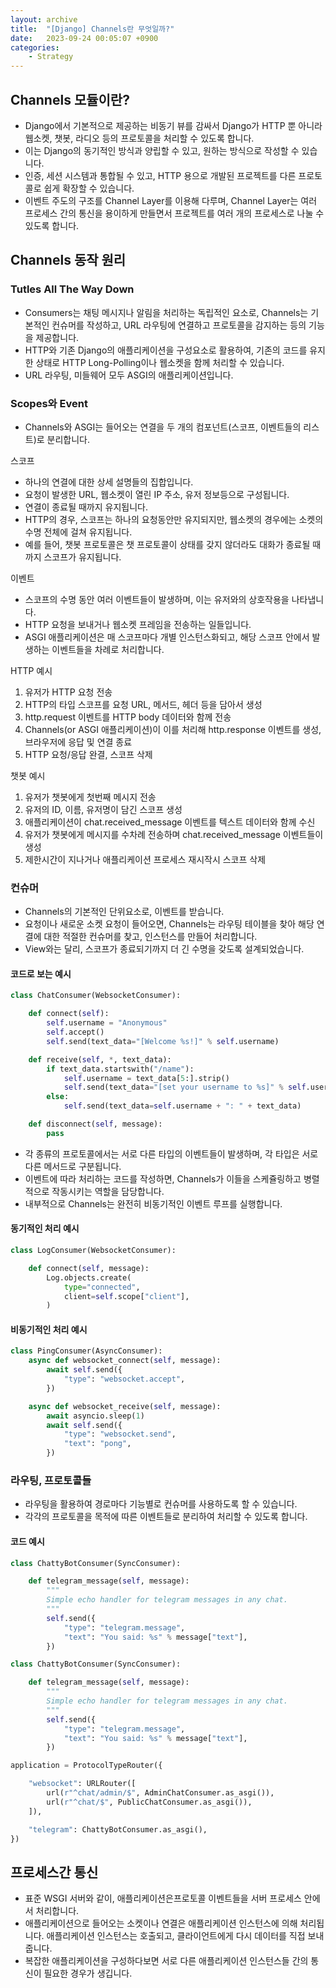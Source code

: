 ```yaml
---
layout: archive
title:  "[Django] Channels란 무엇일까?"
date:   2023-09-24 00:05:07 +0900
categories: 
    - Strategy
---
```


## Channels 모듈이란?
- Django에서 기본적으로 제공하는 비동기 뷰를 감싸서 Django가 HTTP 뿐 아니라 웹소켓, 챗봇, 라디오 등의 프로토콜을 처리할 수 있도록 합니다.
- 이는 Django의 동기적인 방식과 양립할 수 있고, 원하는 방식으로 작성할 수 있습니다.
- 인증, 세션 시스템과 통합될 수 있고, HTTP 용으로 개발된 프로젝트를 다른 프로토콜로 쉽게 확장할 수 있습니다.
- 이벤트 주도의 구조를 Channel Layer를 이용해 다루며, Channel Layer는 여러 프로세스 간의 통신을 용이하게 만들면서 프로젝트를 여러 개의 프로세스로 나눌 수 있도록 합니다.

## Channels 동작 원리
### Tutles All The Way Down
- Consumers는 채팅 메시지나 알림을 처리하는 독립적인 요소로, Channels는 기본적인 컨슈머를 작성하고, URL 라우팅에 연결하고 프로토콜을 감지하는 등의 기능을 제공합니다.
- HTTP와 기존 Django의 애플리케이션을 구성요소로 활용하여, 기존의 코드를 유지한 상태로 HTTP Long-Polling이나 웹소켓을 함께 처리할 수 있습니다.
- URL 라우팅, 미들웨어 모두 ASGI의 애플리케이션입니다.

### Scopes와 Event
- Channels와 ASGI는 들어오는 연결을 두 개의 컴포넌트(스코프, 이벤트들의 리스트)로 분리합니다.

스코프
- 하나의 연결에 대한 상세 설명들의 집합입니다. 
- 요청이 발생한 URL, 웹소켓이 열린 IP 주소, 유저 정보등으로 구성됩니다.
- 연결이 종료될 때까지 유지됩니다.
- HTTP의 경우, 스코프는 하나의 요청동안만 유지되지만, 웹소켓의 경우에는 소켓의 수명 전체에 걸쳐 유지됩니다.
- 예를 들어, 챗봇 프로토콜은 챗 프로토콜이 상태를 갖지 않더라도 대화가 종료될 때까지 스코프가 유지됩니다.

이벤트
- 스코프의 수명 동안 여러 이벤트들이 발생하며, 이는 유저와의 상호작용을 나타냅니다.
- HTTP 요청을 보내거나 웹소켓 프레임을 전송하는 일들입니다.
- ASGI 애플리케이션은 매 스코프마다 개별 인스턴스화되고, 해당 스코프 안에서 발생하는 이벤트들을 차례로 처리합니다.

HTTP 예시
1. 유저가 HTTP 요청 전송
2. HTTP의 타입 스코프를 요청 URL, 메서드, 헤더 등을 담아서 생성
3. http.request 이벤트를 HTTP body 데이터와 함께 전송
4. Channels(or ASGI 애플리케이션)이 이를 처리해 http.response 이벤트를 생성, 브라우저에 응답 및 연결 종료
5. HTTP 요청/응답 완결, 스코프 삭제

챗봇 예시
1. 유저가 챗봇에게 첫번째 메시지 전송
2. 유저의 ID, 이름, 유저명이 담긴 스코프 생성
3. 애플리케이션이 chat.received_message 이벤트를 텍스트 데이터와 함께 수신
4. 유저가 챗봇에게 메시지를 수차례 전송하며 chat.received_message 이벤트들이 생성
5. 제한시간이 지나거나 애플리케이션 프로세스 재시작시 스코프 삭제

### 컨슈머
- Channels의 기본적인 단위요소로, 이벤트를 받습니다.
- 요청이나 새로운 소켓 요청이 들어오면, Channels는 라우팅 테이블을 찾아 해당 연결에 대한 적절한 컨슈머를 찾고, 인스턴스를 만들어 처리합니다.
- View와는 달리, 스코프가 종료되기까지 더 긴 수명을 갖도록 설계되었습니다.

#### 코드로 보는 예시
```python
class ChatConsumer(WebsocketConsumer):

    def connect(self):
        self.username = "Anonymous"
        self.accept()
        self.send(text_data="[Welcome %s!]" % self.username)

    def receive(self, *, text_data):
        if text_data.startswith("/name"):
            self.username = text_data[5:].strip()
            self.send(text_data="[set your username to %s]" % self.username)
        else:
            self.send(text_data=self.username + ": " + text_data)

    def disconnect(self, message):
        pass
```
- 각 종류의 프로토콜에서는 서로 다른 타입의 이벤트들이 발생하며, 각 타입은 서로 다른 메서드로 구분됩니다.
- 이벤트에 따라 처리하는 코드를 작성하면, Channels가 이들을 스케쥴링하고 병렬적으로 작동시키는 역할을 담당합니다.
- 내부적으로 Channels는 완전히 비동기적인 이벤트 루프를 실행합니다.

#### 동기적인 처리 예시
```python
class LogConsumer(WebsocketConsumer):

    def connect(self, message):
        Log.objects.create(
            type="connected",
            client=self.scope["client"],
        )
```
#### 비동기적인 처리 예시
```python
class PingConsumer(AsyncConsumer):
    async def websocket_connect(self, message):
        await self.send({
            "type": "websocket.accept",
        })

    async def websocket_receive(self, message):
        await asyncio.sleep(1)
        await self.send({
            "type": "websocket.send",
            "text": "pong",
        })
```

### 라우팅, 프로토콜들
- 라우팅을 활용하여 경로마다 기능별로 컨슈머를 사용하도록 할 수 있습니다.
- 각각의 프로토콜을 목적에 따른 이벤트들로 분리하여 처리할 수 있도록 합니다.
#### 코드 예시
```python
class ChattyBotConsumer(SyncConsumer):

    def telegram_message(self, message):
        """
        Simple echo handler for telegram messages in any chat.
        """
        self.send({
            "type": "telegram.message",
            "text": "You said: %s" % message["text"],
        })
```

```python
class ChattyBotConsumer(SyncConsumer):

    def telegram_message(self, message):
        """
        Simple echo handler for telegram messages in any chat.
        """
        self.send({
            "type": "telegram.message",
            "text": "You said: %s" % message["text"],
        })
```

```python
application = ProtocolTypeRouter({

    "websocket": URLRouter([
        url(r"^chat/admin/$", AdminChatConsumer.as_asgi()),
        url(r"^chat/$", PublicChatConsumer.as_asgi()),
    ]),

    "telegram": ChattyBotConsumer.as_asgi(),
})
```

## 프로세스간 통신
- 표준 WSGI 서버와 같이, 애플리케이션은프로토콜 이벤트들을 서버 프로세스 안에서 처리합니다.
- 애플리케이션으로 들어오는 소켓이나 연결은 애플리케이션 인스턴스에 의해 처리됩니다. 애플리케이션 인스턴스는 호출되고, 클라이언트에게 다시 데이터를 직접 보내줍니다.
- 복잡한 애플리케이션을 구성하다보면 서로 다른 애플리케이션 인스턴스들 간의 통신이 필요한 경우가 생깁니다.
